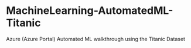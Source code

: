 # MachineLearning-AutomatedML-Titanic
Azure (Azure Portal) Automated ML walkthrough using the Titanic Dataset
